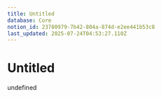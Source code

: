 ```yaml
---
title: Untitled
database: Core
notion_id: 23780979-7b42-804a-874d-e2ee441b53c8
last_updated: 2025-07-24T04:53:27.110Z
---
```


# Untitled

undefined